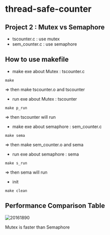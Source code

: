# thread-safe-counter

## Project 2 : Mutex vs Semaphore
* tscounter.c : use mutex
* sem_counter.c : use semaphore

## How to use makefile

* make exe about Mutex : tscounter.c
```
make
```
=> then make tscounter.o and tscounter

* run exe about Mutex : tscounter
```
make p_run
```
=> then tscounter will run

*  make exe about semaphore : sem_counter.c
```
make sema 
```
=> then make sem_counter.o and sema

* run exe about semaphore : sema
```
make s_run
```
=> then sema will run

* init
```
make clean
```


## Performance Comparison Table
![20161890](https://user-images.githubusercontent.com/62655939/120437652-4e023400-c3bb-11eb-928d-c4f65816a751.png)

Mutex is faster than Semaphore



